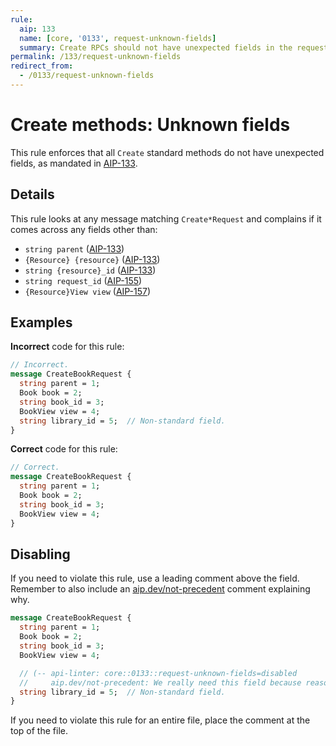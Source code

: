 ```yaml
---
rule:
  aip: 133
  name: [core, '0133', request-unknown-fields]
  summary: Create RPCs should not have unexpected fields in the request.
permalink: /133/request-unknown-fields
redirect_from:
  - /0133/request-unknown-fields
---
```


# Create methods: Unknown fields

This rule enforces that all `Create` standard methods do not have unexpected
fields, as mandated in [AIP-133][].

## Details

This rule looks at any message matching `Create*Request` and complains if it
comes across any fields other than:

- `string parent` ([AIP-133][])
- `{Resource} {resource}` ([AIP-133][])
- `string {resource}_id` ([AIP-133][])
- `string request_id` ([AIP-155][])
- `{Resource}View view` ([AIP-157][])

## Examples

**Incorrect** code for this rule:

```proto
// Incorrect.
message CreateBookRequest {
  string parent = 1;
  Book book = 2;
  string book_id = 3;
  BookView view = 4;
  string library_id = 5;  // Non-standard field.
}
```

**Correct** code for this rule:

```proto
// Correct.
message CreateBookRequest {
  string parent = 1;
  Book book = 2;
  string book_id = 3;
  BookView view = 4;
}
```

## Disabling

If you need to violate this rule, use a leading comment above the field.
Remember to also include an [aip.dev/not-precedent][] comment explaining why.

```proto
message CreateBookRequest {
  string parent = 1;
  Book book = 2;
  string book_id = 3;
  BookView view = 4;

  // (-- api-linter: core::0133::request-unknown-fields=disabled
  //     aip.dev/not-precedent: We really need this field because reasons. --)
  string library_id = 5;  // Non-standard field.
}
```

If you need to violate this rule for an entire file, place the comment at the
top of the file.

[aip-133]: https://aip.dev/133
[aip-155]: https://aip.dev/155
[aip-157]: https://aip.dev/157
[aip.dev/not-precedent]: https://aip.dev/not-precedent
